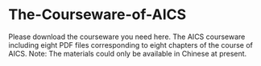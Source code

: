 # The-Courseware-of-AICS
Please download the courseware you need here.
The AICS courseware including eight PDF files corresponding to eight chapters of the course of AICS. 
Note: The materials could only be available in Chinese at present.
